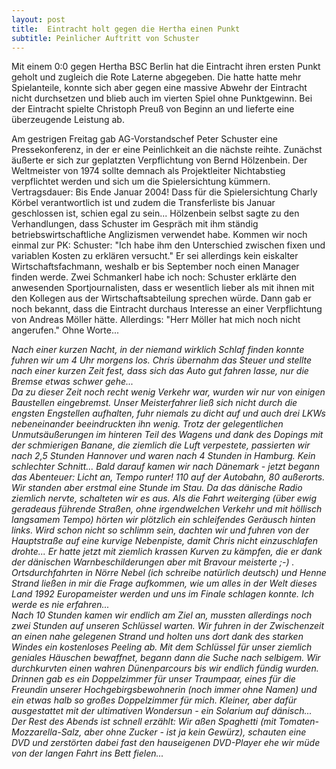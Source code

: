 ```yaml
---
layout: post
title:  Eintracht holt gegen die Hertha einen Punkt
subtitle: Peinlicher Auftritt von Schuster
---
```


Mit einem 0:0 gegen Hertha BSC Berlin hat die Eintracht ihren ersten Punkt geholt und zugleich die Rote Laterne abgegeben. Die hatte hatte mehr Spielanteile, konnte sich aber gegen eine massive Abwehr der Eintracht nicht durchsetzen und blieb auch im vierten Spiel ohne Punktgewinn. Bei der Eintracht spielte Christoph Preuß von Beginn an und lieferte eine überzeugende Leistung ab.

Am gestrigen Freitag gab AG-Vorstandschef Peter Schuster eine Pressekonferenz, in der er eine Peinlichkeit an die nächste reihte. Zunächst äußerte er sich zur geplatzten Verpflichtung von Bernd Hölzenbein. Der Weltmeister von 1974 sollte demnach als Projektleiter Nichtabstieg verpflichtet werden und sich um die Spielersichtung kümmern. Vertragsdauer: Bis Ende Januar 2004! Dass für die Spielersichtung Charly Körbel verantwortlich ist und zudem die Transferliste bis Januar geschlossen ist, schien egal zu sein... Hölzenbein selbst sagte zu den Verhandlungen, dass Schuster im Gespräch mit ihm ständig betriebswirtschaftliche Anglizismen verwendet habe. Kommen wir noch einmal zur PK: Schuster: "Ich habe ihm den Unterschied zwischen fixen und variablen Kosten zu erklären versucht." Er sei allerdings kein eiskalter Wirtschaftsfachmann, weshalb er bis September noch einen Manager finden werde. Zwei Schmankerl habe ich noch: Schuster erklärte den anwesenden Sportjournalisten, dass er wesentlich lieber als mit ihnen mit den Kollegen aus der Wirtschaftsabteilung sprechen würde. Dann gab er noch bekannt, dass die Eintracht durchaus Interesse an einer Verpflichtung von Andreas Möller hätte. Allerdings: "Herr Möller hat mich noch nicht angerufen." Ohne Worte...

_Nach einer kurzen Nacht, in der niemand wirklich Schlaf finden konnte fuhren wir um 4 Uhr morgens los. Chris übernahm das Steuer und stellte nach einer kurzen Zeit fest, dass sich das Auto gut fahren lasse, nur die Bremse etwas schwer gehe...  
Da zu dieser Zeit noch recht wenig Verkehr war, wurden wir nur von einigen Baustellen eingebremst. Unser Meisterfahrer ließ sich nicht durch die engsten Engstellen aufhalten, fuhr niemals zu dicht auf und auch drei LKWs nebeneinander beeindruckten ihn wenig. Trotz der gelegentlichen Unmutsäußerungen im hinteren Teil des Wagens und dank des Dopings mit der schmierigen Banane, die ziemlich die Luft verpestete, passierten wir nach 2,5 Stunden Hannover und waren nach 4 Stunden in Hamburg. Kein schlechter Schnitt... Bald darauf kamen wir nach Dänemark - jetzt begann das Abenteuer: Licht an, Tempo runter! 110 auf der Autobahn, 80 außerorts. Wir standen aber erstmal eine Stunde im Stau. Da das dänische Radio ziemlich nervte, schalteten wir es aus. Als die Fahrt weiterging (über ewig geradeaus führende Straßen, ohne irgendwelchen Verkehr und mit höllisch langsamem Tempo) hörten wir plötzlich ein schleifendes Geräusch hinten links. Wird schon nicht so schlimm sein, dachten wir und fuhren von der Hauptstraße auf eine kurvige Nebenpiste, damit Chris nicht einzuschlafen drohte... Er hatte jetzt mit ziemlich krassen Kurven zu kämpfen, die er dank der dänischen Warnbeschilderungen aber mit Bravour meisterte ;-) . Ortsdurchfahrten in Nörre Nebel (ich schreibe natürlich deutsch) und Henne Strand ließen in mir die Frage aufkommen, wie um alles in der Welt dieses Land 1992 Europameister werden und uns im Finale schlagen konnte. Ich werde es nie erfahren...  
Nach 10 Stunden kamen wir endlich am Ziel an, mussten allerdings noch zwei Stunden auf unseren Schlüssel warten. Wir fuhren in der Zwischenzeit an einen nahe gelegenen Strand und holten uns dort dank des starken Windes ein kostenloses Peeling ab. Mit dem Schlüssel für unser ziemlich geniales Häuschen bewaffnet, begann dann die Suche nach selbigem. Wir durchkurvten einen wahren Dünenparcours bis wir endlich fündig wurden. Drinnen gab es ein Doppelzimmer für unser Traumpaar, eines für die Freundin unserer Hochgebirgsbewohnerin (noch immer ohne Namen) und ein etwas halb so großes Doppelzimmer für mich. Kleiner, aber dafür ausgestattet mit der ultimativen Wondersun - ein Solarium auf dänisch...  
Der Rest des Abends ist schnell erzählt: Wir aßen Spaghetti (mit Tomaten-Mozzarella-Salz, aber ohne Zucker - ist ja kein Gewürz), schauten eine DVD und zerstörten dabei fast den hauseigenen DVD-Player ehe wir müde von der langen Fahrt ins Bett fielen..._
